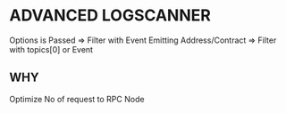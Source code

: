 # ADVANCED LOGSCANNER

Options is Passed
=> Filter with Event Emitting Address/Contract
=> Filter with topics[0] or Event

## WHY

Optimize No of request to RPC Node
